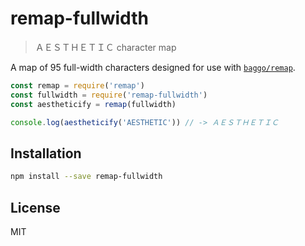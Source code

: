 # remap-fullwidth
> ＡＥＳＴＨＥＴＩＣ character map

A map of 95 full-width characters designed for use with [`baggo/remap`](https://github.com/baggo/remap).

```javascript
const remap = require('remap')
const fullwidth = require('remap-fullwidth')
const aestheticify = remap(fullwidth)

console.log(aestheticify('AESTHETIC')) // -> ＡＥＳＴＨＥＴＩＣ

```

## Installation
```sh
npm install --save remap-fullwidth
```

## License
MIT
